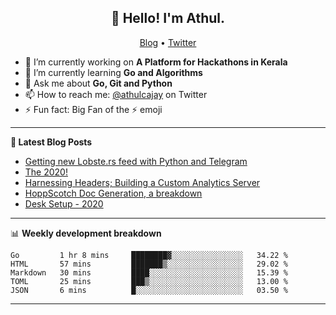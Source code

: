 <h2 align="center">👋 Hello! I'm Athul.</h2>
<p align="center">
  <a href="https://blog.athulcyriac.xyz">Blog</a> •
  <a href="https://twitter.com/athulcajay">Twitter</a>
</p>


- 🔭 I’m currently working on **A Platform for Hackathons in Kerala**
- 🌱 I’m currently learning **Go and Algorithms**
- 💬 Ask me about **Go, Git and Python**
- 📫 How to reach me: [@athulcajay](https://twitter.com/athulcajay) on Twitter
- ⚡ Fun fact: Big Fan of the :zap: emoji

-------

**📝 Latest Blog Posts**

<!-- BLOG-POST-LIST:START -->
- [Getting new Lobste.rs feed with Python and Telegram](https://blog.athulcyriac.xyz/lobsters_feed/)
- [The 2020!](https://blog.athulcyriac.xyz/2020/)
- [Harnessing Headers; Building a Custom Analytics Server](https://blog.athulcyriac.xyz/analytics_from_scratch/)
- [HoppScotch Doc Generation, a breakdown](https://blog.athulcyriac.xyz/hopp-gen/)
- [Desk Setup - 2020](https://blog.athulcyriac.xyz/desk-2020/)
<!-- BLOG-POST-LIST:END -->

-------

📊 **Weekly development breakdown**
<!--START_SECTION:waka-->
```text
Go         1 hr 8 mins     ████████▓░░░░░░░░░░░░░░░░   34.22 % 
HTML       57 mins         ███████▒░░░░░░░░░░░░░░░░░   29.02 % 
Markdown   30 mins         ████░░░░░░░░░░░░░░░░░░░░░   15.39 % 
TOML       25 mins         ███▒░░░░░░░░░░░░░░░░░░░░░   13.00 % 
JSON       6 mins          █░░░░░░░░░░░░░░░░░░░░░░░░   03.50 % 
```
<!--END_SECTION:waka-->

-------
